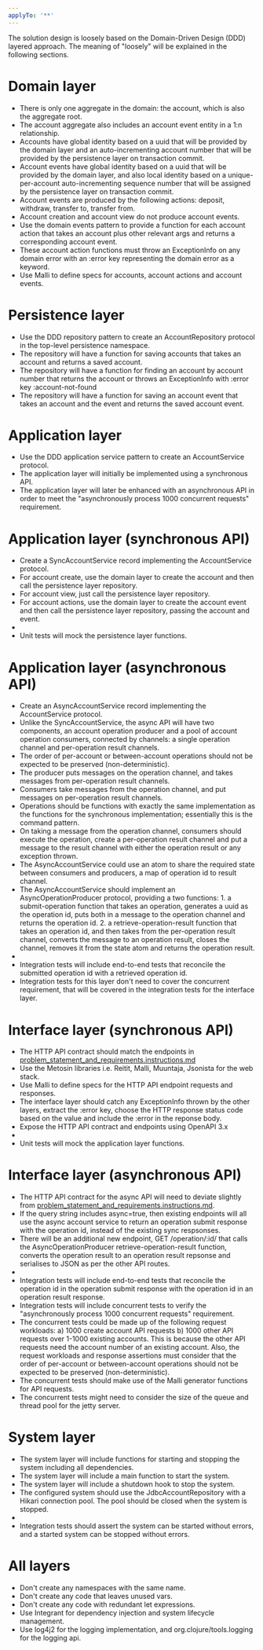 ```yaml
---
applyTo: '**'
---
```


The solution design is loosely based on the Domain-Driven Design (DDD) layered approach. The meaning of "loosely" will be explained in the following sections.

# Domain layer
- There is only one aggregate in the domain: the account, which is also the aggregate root.
- The account aggregate also includes an account event entity in a 1:n relationship.
- Accounts have global identity based on a uuid that will be provided by the domain layer and an auto-incrementing account number that will be provided by the persistence layer on transaction commit.
- Account events have global identity based on a uuid that will be provided by the domain layer, and also local identity based on a unique-per-account auto-incrementing sequence number that will be assigned by the persistence layer on transaction commit.
- Account events are produced by the following actions: deposit, withdraw, transfer to, transfer from.
- Account creation and account view do not produce account events.
- Use the domain events pattern to provide a function for each account action that takes an account plus other relevant args and returns a corresponding account event.
- These account action functions must throw an ExceptionInfo on any domain error with an :error key representing the domain error as a keyword.
- Use Malli to define specs for accounts, account actions and account events.

# Persistence layer
- Use the DDD repository pattern to create an AccountRepository protocol in the top-level persistence namespace.
- The repository will have a function for saving accounts that takes an account and returns a saved account.
- The repository will have a function for finding an account by account number that returns the account or throws an ExceptionInfo with :error key :account-not-found
- The repository will have a function for saving an account event that takes an account and the event and returns the saved account event.

# Application layer
- Use the DDD application service pattern to create an AccountService protocol.
- The application layer will initially be implemented using a synchronous API.
- The application layer will later be enhanced with an asynchronous API in order to meet the "asynchronously process 1000 concurrent requests" requirement.

# Application layer (synchronous API)
- Create a SyncAccountService record implementing the AccountService protocol.
- For account create, use the domain layer to create the account and then call the persistence layer repository.
- For account view, just call the persistence layer repository.
- For account actions, use the domain layer to create the account event and then call the persistence layer repository, passing the account and event.
- 
- Unit tests will mock the persistence layer functions.

# Application layer (asynchronous API)
- Create an AsyncAccountService record implementing the AccountService protocol.
- Unlike the SyncAccountService, the async API will have two components, an account operation producer and a pool of account operation consumers, connected by channels: a single operation channel and per-operation result channels.
- The order of per-account or between-account operations should not be expected to be preserved (non-deterministic).
- The producer puts messages on the operation channel, and takes messages from per-operation result channels.
- Consumers take messages from the operation channel, and put messages on per-operation result channels.
- Operations should be functions with exactly the same implementation as the functions for the synchronous implementation; essentially this is the command pattern.
- On taking a message from the operation channel, consumers should execute the operation, create a per-operation result channel and put a message to the result channel with either the operation result or any exception thrown.
- The AsyncAccountService could use an atom to share the required state between consumers and producers, a map of operation id to result channel.
- The AsyncAccountService should implement an AsyncOperationProducer protocol, providing a two functions: 1. a submit-operation function that takes an operation, generates a uuid as the operation id, puts both in a message to the operation channel and returns the operation id. 2. a retrieve-operation-result function that takes an operation id, and then takes from the per-operation result channel, converts the message to an operation result, closes the channel, removes it from the state atom and returns the operation result.
- 
- Integration tests will include end-to-end tests that reconcile the submitted operation id with a retrieved operation id.
- Integration tests for this layer don't need to cover the concurrent requirement, that will be covered in the integration tests for the interface layer.

# Interface layer (synchronous API)
- The HTTP API contract should match the endpoints in [problem_statement_and_requirements.instructions.md](problem_statement_and_requirements.instructions.md)
- Use the Metosin libraries i.e. Reitit, Malli, Muuntaja, Jsonista for the web stack.
- Use Malli to define specs for the HTTP API endpoint requests and responses.
- The interface layer should catch any ExceptionInfo thrown by the other layers, extract the :error key, choose the HTTP response status code based on the value and include the :error in the reponse body.
- Expose the HTTP API contract and endpoints using OpenAPI 3.x
- 
- Unit tests will mock the application layer functions.

# Interface layer (asynchronous API)
- The HTTP API contract for the async API will need to deviate slightly from [problem_statement_and_requirements.instructions.md](problem_statement_and_requirements.instructions.md).
- If the query string includes async=true, then existing endpoints will all use the async account service to return an operation submit response with the operation id, instead of the existing sync respsonses.
- There will be an additional new endpoint, GET /operation/:id/ that calls the AsyncOperationProducer retrieve-operation-result function, converts the operation result to an operation result repsonse and serialises to JSON as per the other API routes.
- 
- Integration tests will include end-to-end tests that reconcile the operation id in the operation submit response with the operation id in an operation result response.
- Integration tests will include concurrent tests to verify the "asynchronously process 1000 concurrent requests" requirement. 
- The concurrent tests could be made up of the following request workloads: a) 1000 create account API requests b) 1000 other API requests over 1-1000 existing accounts. This is because the other API requests need the account number of an existing account. Also, the request workloads and response assertions must consider that the order of per-account or between-account operations should not be expected to be preserved (non-deterministic).
- The concurrent tests should make use of the Malli generator functions for API requests.
- The concurrent tests might need to consider the size of the queue and thread pool for the jetty server.

# System layer
- The system layer will include functions for starting and stopping the system including all dependencies.
- The system layer will include a main function to start the system.
- The system layer will include a shutdown hook to stop the system.
- The configured system should use the JdbcAccountRepository with a Hikari connection pool. The pool should be closed when the system is stopped.
- 
- Integration tests should assert the system can be started without errors, and a started system can be stopped without errors.

# All layers
- Don't create any namespaces with the same name.
- Don't create any code that leaves unused vars.
- Don't create any code with redundant let expressions.
- Use Integrant for dependency injection and system lifecycle management.
- Use log4j2 for the logging implementation, and org.clojure/tools.logging for the logging api.
